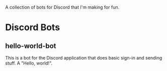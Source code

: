A collection of bots for Discord that I'm making for fun.

# Discord Bots
## hello-world-bot
This is a bot for the Discord application that does basic sign-in and sending stuff. A "Hello, world!".

